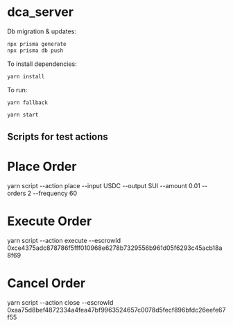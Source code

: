 # dca_server

Db migration & updates:
```bash
npx prisma generate
npx prisma db push
```

To install dependencies:

```bash
yarn install
```

To run:

```bash
yarn fallback
```

```bash
yarn start
```

## Scripts for test actions

# Place Order
yarn script --action place --input USDC --output SUI --amount 0.01 --orders 2 --frequency 60

# Execute Order
yarn script --action execute --escrowId 0xce4375adc878786f5fff010968e6278b7329556b961d05f6293c45acb18a8f69

# Cancel Order
yarn script --action close --escrowId 0xaa75d8bef4872334a4fea47bf9963524657c0078d5fecf896bfdc26eefe67f55